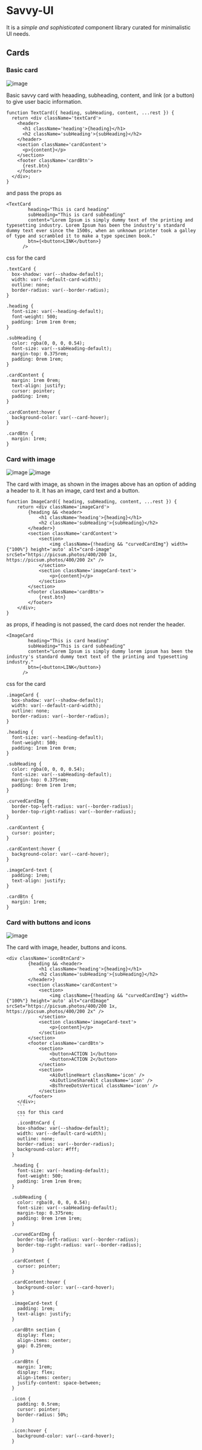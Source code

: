 # Savvy-UI

It is a _simple and sophisticated_ component library curated for minimalistic UI needs.

## Cards
### Basic card
![image](https://user-images.githubusercontent.com/72219676/150677872-643f8129-2830-4f07-a671-707c9ba61603.png)

Basic savvy card with heaading, subheading, content, and link (or a button) to give user bacic information. 

```
function TextCard({ heading, subHeading, content, ...rest }) {
  return <div className='textCard'>
    <header>
      <h1 className='heading'>{heading}</h1>
      <h2 className='subHeading'>{subHeading}</h2>
    </header>
    <section className='cardContent'>
      <p>{content}</p>
    </section>
    <footer className='cardBtn'>
      {rest.btn}
    </footer>
  </div>;
}
```

and pass the props as
```
<TextCard
        heading="This is card heading"
        subHeading="This is card subheading"
        content="Lorem Ipsum is simply dummy text of the printing and typesetting industry. Lorem Ipsum has been the industry's standard dummy text ever since the 1500s, when an unknown printer took a galley of type and scrambled it to make a type specimen book."
        btn={<button>LINK</button>}
      />
```

css for the card

``` 
.textCard {
  box-shadow: var(--shadow-default);
  width: var(--default-card-width);
  outline: none;
  border-radius: var(--border-radius);
}

.heading {
  font-size: var(--heading-default);
  font-weight: 500;
  padding: 1rem 1rem 0rem;
}

.subHeading {
  color: rgba(0, 0, 0, 0.54);
  font-size: var(--sabHeading-default);
  margin-top: 0.375rem;
  padding: 0rem 1rem;
}

.cardContent {
  margin: 1rem 0rem;
  text-align: justify;
  cursor: pointer;
  padding: 1rem;
}

.cardContent:hover {
  background-color: var(--card-hover);
}

.cardBtn {
  margin: 1rem;
}
```

### Card with image
![image](https://user-images.githubusercontent.com/72219676/150684457-a5525a06-15e8-4a61-854a-9163ebeeb57c.png) ![image](https://user-images.githubusercontent.com/72219676/150684489-aebb3ff7-77ea-40e8-967e-5af3206be67c.png)


The card with image, as shown in the images above has an option of adding a header to it. It has an image, card text and a button. 

```
function ImageCard({ heading, subHeading, content, ...rest }) {
    return <div className='imageCard'>
        {heading && <header>
            <h1 className='heading'>{heading}</h1>
            <h2 className='subHeading'>{subHeading}</h2>
        </header>}
        <section className='cardContent'>
            <section>
                <img className={!heading && "curvedCardImg"} width={"100%"} height='auto' alt="card-image" srcSet="https://picsum.photos/400/200 1x, https://picsum.photos/400/200 2x" />
            </section>
            <section className='imageCard-text'>
                <p>{content}</p>
            </section>
        </section>
        <footer className='cardBtn'>
            {rest.btn}
        </footer>
    </div>;
}
```
as props, if heading is not passed, the card does not render the header.

```
<ImageCard
        heading="This is card heading"
        subHeading="This is card subheading"
        content="Lorem Ipsum is simply dummy lorem ipsum has been the industry's standard dummy text text of the printing and typesetting industry."
        btn={<button>LINK</button>}
      />
```

css for the card
```
.imageCard {
  box-shadow: var(--shadow-default);
  width: var(--default-card-width);
  outline: none;
  border-radius: var(--border-radius);
}

.heading {
  font-size: var(--heading-default);
  font-weight: 500;
  padding: 1rem 1rem 0rem;
}

.subHeading {
  color: rgba(0, 0, 0, 0.54);
  font-size: var(--sabHeading-default);
  margin-top: 0.375rem;
  padding: 0rem 1rem 1rem;
}

.curvedCardImg {
  border-top-left-radius: var(--border-radius);
  border-top-right-radius: var(--border-radius);
}

.cardContent {
  cursor: pointer;
}

.cardContent:hover {
  background-color: var(--card-hover);
}

.imageCard-text {
  padding: 1rem;
  text-align: justify;
}

.cardBtn {
  margin: 1rem;
}
```

### Card with buttons and icons
![image](https://user-images.githubusercontent.com/72219676/150862160-562bd67d-d471-497c-97f0-16b0c08cf855.png)

The card with image, header, buttons and icons.

```
<div className='iconBtnCard'>
        {heading && <header>
            <h1 className='heading'>{heading}</h1>
            <h2 className='subHeading'>{subHeading}</h2>
        </header>}
        <section className='cardContent'>
            <section>
                <img className={!heading && "curvedCardImg"} width={"100%"} height='auto' alt="cardImage" srcSet="https://picsum.photos/400/200 1x, https://picsum.photos/400/200 2x" />
            </section>
            <section className='imageCard-text'>
                <p>{content}</p>
            </section>
        </section>
        <footer className='cardBtn'>
            <section>
                <button>ACTION 1</button>
                <button>ACTION 2</button>
            </section>
            <section>
                <AiOutlineHeart className='icon' />
                <AiOutlineShareAlt className='icon' />
                <BsThreeDotsVertical className='icon' />
            </section>
        </footer>
    </div>;
    ```
    css for this card
    ```
    .iconBtnCard {
    box-shadow: var(--shadow-default);
    width: var(--default-card-width);
    outline: none;
    border-radius: var(--border-radius);
    background-color: #fff;
  }
  
  .heading {
    font-size: var(--heading-default);
    font-weight: 500;
    padding: 1rem 1rem 0rem;
  }
  
  .subHeading {
    color: rgba(0, 0, 0, 0.54);
    font-size: var(--sabHeading-default);
    margin-top: 0.375rem;
    padding: 0rem 1rem 1rem;
  }
  
  .curvedCardImg {
    border-top-left-radius: var(--border-radius);
    border-top-right-radius: var(--border-radius);
  }
  
  .cardContent {
    cursor: pointer;
  }
  
  .cardContent:hover {
    background-color: var(--card-hover);
  }
  
  .imageCard-text {
    padding: 1rem;
    text-align: justify;
  }

  .cardBtn section {
    display: flex;
    align-items: center;
    gap: 0.25rem;
  }
  
  .cardBtn {
    margin: 1rem;
    display: flex;
    align-items: center;
    justify-content: space-between;
  }

  .icon {
    padding: 0.5rem;
    cursor: pointer;
    border-radius: 50%;
  }

  .icon:hover {
    background-color: var(--card-hover);
  }
  ```
